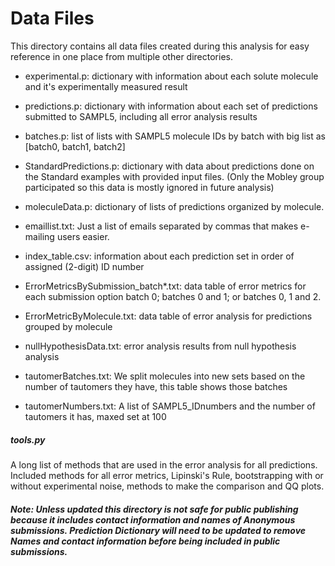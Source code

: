 # Data Files

This directory contains all data files created during this analysis for easy reference in one place from multiple other directories. 

* experimental.p: dictionary with information about each solute molecule and it's experimentally measured result
* predictions.p: dictionary with information about each set of predictions submitted to SAMPL5, including all error analysis results
* batches.p: list of lists with SAMPL5 molecule IDs by batch with big list as [batch0, batch1, batch2]
* StandardPredictions.p: dictionary with data about predictions done on the Standard examples with provided input files. (Only the Mobley group participated so this data is mostly ignored in future analysis)
* moleculeData.p: dictionary of lists of predictions organized by molecule.  


* emaillist.txt: Just a list of emails separated by commas that makes e-mailing users easier.
* index_table.csv: information about each prediction set in order of assigned (2-digit) ID number


* ErrorMetricsBySubmission_batch*.txt: data table of error metrics for each submission option batch 0; batches 0 and 1; or batches 0, 1 and 2. 
* ErrorMetricByMolecule.txt: data table of error analysis for predictions grouped by molecule
* nullHypothesisData.txt: error analysis results from null hypothesis analysis

* tautomerBatches.txt: We split molecules into new sets based on the number of tautomers they have, this table shows those batches
* tautomerNumbers.txt: A list of SAMPL5_IDnumbers and the number of tautomers it has, maxed set at 100

##### tools.py
A long list of methods that are used in the error analysis for all predictions. 
Included methods for all error metrics, Lipinski's Rule, bootstrapping with or without experimental noise, methods to make the comparison and QQ plots.

##### Note: Unless updated this directory is not safe for public publishing because it includes contact information and names of Anonymous submissions. Prediction Dictionary will need to be updated to remove Names and contact information before being included in public submissions. 
